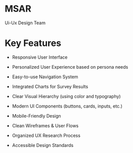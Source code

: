 # MSAR
Ui-Ux Design Team

# Key Features

- Responsive User Interface

- Personalized User Experience based on persona needs
 
- Easy-to-use Navigation System
  
- Integrated Charts for Survey Results
  
- Clear Visual Hierarchy (using color and typography)
  
- Modern UI Components (buttons, cards, inputs, etc.)
  
- Mobile-Friendly Design
  
- Clean Wireframes & User Flows
  
- Organized UX Research Process
  
- Accessible Design Standards


